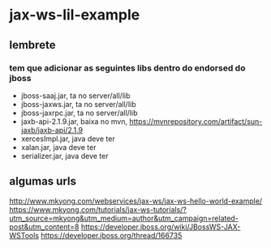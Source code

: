 # jax-ws-lil-example

## lembrete

### tem que adicionar as seguintes libs dentro do endorsed do jboss
- jboss-saaj.jar, ta no server/all/lib
- jboss-jaxws.jar, ta no server/all/lib
- jboss-jaxrpc.jar, ta no server/all/lib
- jaxb-api-2.1.9.jar, baixa no mvn, https://mvnrepository.com/artifact/sun-jaxb/jaxb-api/2.1.9
- xercesImpl.jar, java deve ter
- xalan.jar, java deve ter
- serializer.jar, java deve ter

## algumas urls
http://www.mkyong.com/webservices/jax-ws/jax-ws-hello-world-example/
https://www.mkyong.com/tutorials/jax-ws-tutorials/?utm_source=mkyong&utm_medium=author&utm_campaign=related-post&utm_content=8
https://developer.jboss.org/wiki/JBossWS-JAX-WSTools
https://developer.jboss.org/thread/166735
